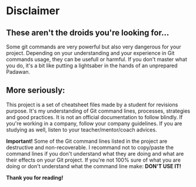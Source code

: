 # Disclaimer

## These aren't the droids you're looking for...
Some git commands are very powerful but also very dangerous for your project.
Depending on your understanding and your experience in Git commands usage, they can be usefull or harmful.
If you don't master what you do, it's a bit like putting a lightsaber in the hands of an unprepared Padawan.

## More seriously:
This project is a set of cheatsheet files made by a student for revisions purpose. It's my understanding of Git command lines, processes, strategies and good practices. It is not an official documentation to follow blindly. If you're working in a company, follow your company guidelines. If you are studying as well, listen to your teacher/mentor/coach advices.

**Important!** Some of the Git command lines listed in the project are destructive and non-recoverable. I recommand not to copy/paste the command lines if you don't understand what they are doing and what are their effects on your Git project. If you're not 100% sure of what you are doing or don't understand what the command line make: **DON'T USE IT!**

**Thank you for reading!**
